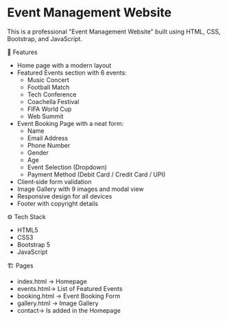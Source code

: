 # Event Management Website

This is a professional "Event Management Website" built using HTML, CSS, Bootstrap, and JavaScript.

📌 Features
- Home page with a modern layout  
- Featured Events section with 6 events:
  - Music Concert  
  - Football Match  
  - Tech Conference  
  - Coachella Festival  
  - FIFA World Cup  
  - Web Summit  
- Event Booking Page with a neat form:
  - Name  
  - Email Address  
  - Phone Number  
  - Gender  
  - Age  
  - Event Selection (Dropdown)  
  - Payment Method (Debit Card / Credit Card / UPI)  
- Client‑side form validation  
- Image Gallery with 9 images and modal view  
- Responsive design for all devices  
- Footer with copyright details  

⚙️ Tech Stack
- HTML5  
- CSS3  
- Bootstrap 5  
- JavaScript  

🏗️ Pages
- index.html → Homepage  
- events.html→ List of Featured Events  
- booking.html → Event Booking Form  
- gallery.html → Image Gallery
- contact-> Is added in the Homepage  





